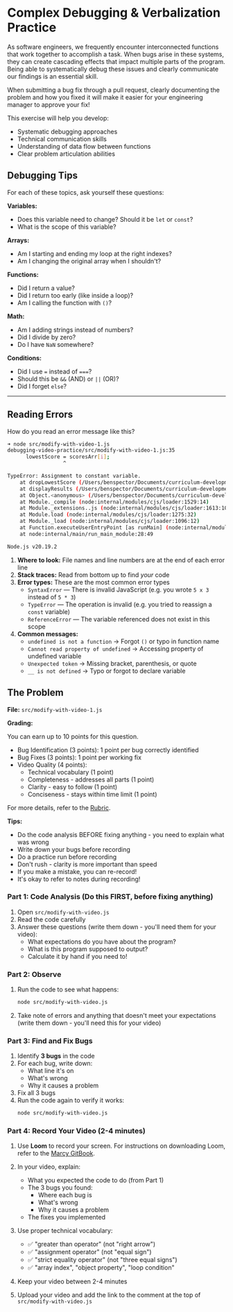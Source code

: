 # Complex Debugging & Verbalization Practice

As software engineers, we frequently encounter interconnected functions that work together to accomplish a task. When bugs arise in these systems, they can create cascading effects that impact multiple parts of the program. Being able to systematically debug these issues and clearly communicate our findings is an essential skill.

When submitting a bug fix through a pull request, clearly documenting the problem and how you fixed it will make it easier for your engineering manager to approve your fix!

This exercise will help you develop:
- Systematic debugging approaches
- Technical communication skills
- Understanding of data flow between functions
- Clear problem articulation abilities

## Debugging Tips

For each of these topics, ask yourself these questions:

**Variables:**
- Does this variable need to change? Should it be `let` or `const`?
- What is the scope of this variable?

**Arrays:**
- Am I starting and ending my loop at the right indexes?
- Am I changing the original array when I shouldn't?

**Functions:**
- Did I return a value?
- Did I return too early (like inside a loop)?
- Am I calling the function with `()`?

**Math:**
- Am I adding strings instead of numbers?
- Did I divide by zero?
- Do I have `NaN` somewhere?

**Conditions:**
- Did I use `=` instead of `===`?
- Should this be `&&` (AND) or `||` (OR)?
- Did I forget `else`?

---

## Reading Errors

How do you read an error message like this?

```sh
➜ node src/modify-with-video-1.js 
debugging-video-practice/src/modify-with-video-1.js:35
      lowestScore = scoresArr[i];
                  ^

TypeError: Assignment to constant variable.
    at dropLowestScore (/Users/benspector/Documents/curriculum-development/assignments/mod-1/debugging-video-practice/src/modify-with-video-1.js:35:19)
    at displayResults (/Users/benspector/Documents/curriculum-development/assignments/mod-1/debugging-video-practice/src/modify-with-video-1.js:57:26)
    at Object.<anonymous> (/Users/benspector/Documents/curriculum-development/assignments/mod-1/debugging-video-practice/src/modify-with-video-1.js:68:1)
    at Module._compile (node:internal/modules/cjs/loader:1529:14)
    at Module._extensions..js (node:internal/modules/cjs/loader:1613:10)
    at Module.load (node:internal/modules/cjs/loader:1275:32)
    at Module._load (node:internal/modules/cjs/loader:1096:12)
    at Function.executeUserEntryPoint [as runMain] (node:internal/modules/run_main:164:12)
    at node:internal/main/run_main_module:28:49

Node.js v20.19.2
```

1. **Where to look:** File names and line numbers are at the end of each error line
2. **Stack traces:** Read from bottom up to find *your* code
3. **Error types:** These are the most common error types
   - `SyntaxError` — There is invalid JavaScript (e.g. you wrote `5 x 3` instead of `5 * 3`)
   - `TypeError` — The operation is invalid (e.g. you tried to reassign a `const` variable)
   - `ReferenceError` — The variable referenced does not exist in this scope
4. **Common messages:**
   - `undefined is not a function` → Forgot `()` or typo in function name
   - `Cannot read property of undefined` → Accessing property of undefined variable
   - `Unexpected token` → Missing bracket, parenthesis, or quote
   - `__ is not defined` → Typo or forgot to declare variable

## The Problem

**File:** `src/modify-with-video-1.js`

**Grading:** 

You can earn up to 10 points for this question.
- Bug Identification (3 points): 1 point per bug correctly identified
- Bug Fixes (3 points): 1 point per working fix
- Video Quality (4 points):
  - Technical vocabulary (1 point)
  - Completeness - addresses all parts (1 point)
  - Clarity - easy to follow (1 point)
  - Conciseness - stays within time limit (1 point)

For more details, refer to the [Rubric](./rubric.md).

**Tips:**

- Do the code analysis BEFORE fixing anything - you need to explain what was wrong
- Write down your bugs before recording
- Do a practice run before recording
- Don't rush - clarity is more important than speed
- If you make a mistake, you can re-record!
- It's okay to refer to notes during recording!

### Part 1: Code Analysis (Do this FIRST, before fixing anything)
1. Open `src/modify-with-video.js`
2. Read the code carefully
3. Answer these questions (write them down - you'll need them for your video):
   - What expectations do you have about the program?
   - What is this program supposed to output? 
   - Calculate it by hand if you need to!

### Part 2: Observe
1. Run the code to see what happens:
   ```bash
   node src/modify-with-video.js
   ```
2. Take note of errors and anything that doesn't meet your expectations (write them down - you'll need this for your video)

### Part 3: Find and Fix Bugs
1. Identify **3 bugs** in the code
2. For each bug, write down:
   - What line it's on
   - What's wrong
   - Why it causes a problem
3. Fix all 3 bugs
4. Run the code again to verify it works:
   ```bash
   node src/modify-with-video.js
   ```

### Part 4: Record Your Video (2-4 minutes)
1. Use **Loom** to record your screen. For instructions on downloading Loom, refer to the [Marcy GitBook](https://marcylabschool.gitbook.io/marcy-lab-school-docs/environment-setup/loom).
   
2. In your video, explain:
   - What you expected the code to do (from Part 1)
   - The 3 bugs you found:
     - Where each bug is
     - What's wrong
     - Why it causes a problem
   - The fixes you implemented
   
3. Use proper technical vocabulary:
   - ✅ "greater than operator" (not "right arrow")
   - ✅ "assignment operator" (not "equal sign")
   - ✅ "strict equality operator" (not "three equal signs")
   - ✅ "array index", "object property", "loop condition"

4. Keep your video between 2-4 minutes

5. Upload your video and add the link to the comment at the top of `src/modify-with-video.js`
